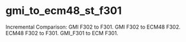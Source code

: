 # gmi_to_ecm48_st_f301
Incremental Comparison: GMI F302 to F301. GMI F302 to ECM48 F302. ECM48 F302 to F301. GMI_F301 to ECM F301.
